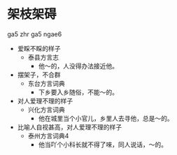 # 架枝架碍
ga5 zhr ga5 ngae6
+ 爱睬不睬的样子
  * 泰县方言志
    - 他～的，人没得办法接近他。
+ 摆架子，不合群
  * 东台方言词典
    - 下乡要入乡随俗，不能～的。
+ 对人爱理不理的样子
  * 兴化方言词典
    - 他在城里当个小官儿，乡里人去寻他，总是～的。
+ 比喻人自视甚高，对人爱理不理的样子
  * 泰州方言词典4
    - 他当吖个小科长就不得了唻，同人说话，～的。
